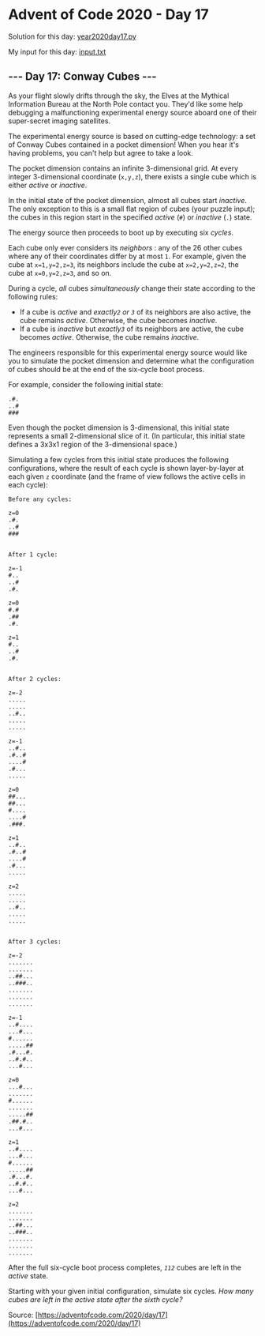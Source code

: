 # Advent of Code 2020 - Day 17

Solution for this day: [year2020day17.py](year2020day17.py)

My input for this day: [input.txt](input.txt)

## \--- Day 17: Conway Cubes ---

As your flight slowly drifts through the sky, the Elves at the Mythical
Information Bureau at the North Pole contact you. They'd like some help
debugging a malfunctioning experimental energy source aboard one of their
super-secret imaging satellites.

The experimental energy source is based on cutting-edge technology: a set of
Conway Cubes contained in a pocket dimension! When you hear it's having
problems, you can't help but agree to take a look.

The pocket dimension contains an infinite 3-dimensional grid. At every integer
3-dimensional coordinate (`x,y,z`), there exists a single cube which is either
_active_ or _inactive_.

In the initial state of the pocket dimension, almost all cubes start
_inactive_. The only exception to this is a small flat region of cubes (your
puzzle input); the cubes in this region start in the specified _active_ (`#`)
or _inactive_ (`.`) state.

The energy source then proceeds to boot up by executing six _cycles_.

Each cube only ever considers its _neighbors_ : any of the 26 other cubes
where any of their coordinates differ by at most `1`. For example, given the
cube at `x=1,y=2,z=3`, its neighbors include the cube at `x=2,y=2,z=2`, the
cube at `x=0,y=2,z=3`, and so on.

During a cycle, _all_ cubes _simultaneously_ change their state according to
the following rules:

  * If a cube is _active_ and _exactly`2` or `3`_ of its neighbors are also active, the cube remains _active_. Otherwise, the cube becomes _inactive_.
  * If a cube is _inactive_ but _exactly`3`_ of its neighbors are active, the cube becomes _active_. Otherwise, the cube remains _inactive_.

The engineers responsible for this experimental energy source would like you
to simulate the pocket dimension and determine what the configuration of cubes
should be at the end of the six-cycle boot process.

For example, consider the following initial state:

    
    
    .#.
    ..#
    ###
    

Even though the pocket dimension is 3-dimensional, this initial state
represents a small 2-dimensional slice of it. (In particular, this initial
state defines a 3x3x1 region of the 3-dimensional space.)

Simulating a few cycles from this initial state produces the following
configurations, where the result of each cycle is shown layer-by-layer at each
given `z` coordinate (and the frame of view follows the active cells in each
cycle):

    
    
    Before any cycles:
    
    z=0
    .#.
    ..#
    ###
    
    
    After 1 cycle:
    
    z=-1
    #..
    ..#
    .#.
    
    z=0
    #.#
    .##
    .#.
    
    z=1
    #..
    ..#
    .#.
    
    
    After 2 cycles:
    
    z=-2
    .....
    .....
    ..#..
    .....
    .....
    
    z=-1
    ..#..
    .#..#
    ....#
    .#...
    .....
    
    z=0
    ##...
    ##...
    #....
    ....#
    .###.
    
    z=1
    ..#..
    .#..#
    ....#
    .#...
    .....
    
    z=2
    .....
    .....
    ..#..
    .....
    .....
    
    
    After 3 cycles:
    
    z=-2
    .......
    .......
    ..##...
    ..###..
    .......
    .......
    .......
    
    z=-1
    ..#....
    ...#...
    #......
    .....##
    .#...#.
    ..#.#..
    ...#...
    
    z=0
    ...#...
    .......
    #......
    .......
    .....##
    .##.#..
    ...#...
    
    z=1
    ..#....
    ...#...
    #......
    .....##
    .#...#.
    ..#.#..
    ...#...
    
    z=2
    .......
    .......
    ..##...
    ..###..
    .......
    .......
    .......
    

After the full six-cycle boot process completes, _`112`_ cubes are left in the
_active_ state.

Starting with your given initial configuration, simulate six cycles. _How many
cubes are left in the active state after the sixth cycle?_



Source: [https://adventofcode.com/2020/day/17](https://adventofcode.com/2020/day/17)
